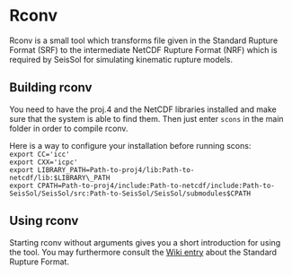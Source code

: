 # Rconv

Rconv is a small tool which transforms file given in the Standard Rupture Format (SRF) to the intermediate NetCDF Rupture Format (NRF) which is required by SeisSol for simulating kinematic rupture models.

## Building rconv
You need to have the proj.4 and the NetCDF libraries installed and make sure that the system is able to find them. Then just enter
`scons` in the main folder in order to compile rconv.

Here is a way to configure your installation before running scons:   
`export CC='icc'`   
`export CXX='icpc'`   
`export LIBRARY_PATH=Path-to-proj4/lib:Path-to-netcdf/lib:$LIBRARY\_PATH`   
`export CPATH=Path-to-proj4/include:Path-to-netcdf/include:Path-to-SeisSol/SeisSol/src:Path-to-SeisSol/SeisSol/submodules$CPATH`

## Using rconv
Starting rconv without arguments gives you a short introduction for using the tool. You may furthermore consult the [Wiki entry](https://github.com/SeisSol/SeisSol/wiki/Standard-Rupture-Format) about the Standard Rupture Format.
